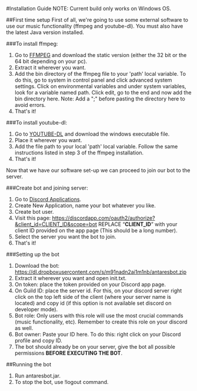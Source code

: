 #Installation Guide
NOTE: Current build only works on Windows OS. 

##First time setup
First of all, we're going to use some external software to use our music functionality (ffmpeg and youtube-dl). 
You must also have the latest Java version installed.

###To install ffmpeg:
1. Go to [FFMPEG](https://ffmpeg.zeranoe.com/builds) and download the static version (either the 32 bit or the 64 bit depending on your pc).
2. Extract it wherever you want. 
3. Add the bin directory of the ffmpeg file to your 'path' local variable. To do this, go to system in control panel and click advanced system settings. Click on environmental variables and under system variables, look for a variable named path. Click edit, go to the end and now add the bin directory here. Note: Add a ";" before pasting the directory here to avoid errors.   
4. That's it!

###To install youtube-dl:
1. Go to [YOUTUBE-DL](https://rg3.github.io/youtube-dl/download.html) and download the windows executable file.
2. Place it wherever you want.
3. Add the file path to your local 'path' local variable. Follow the same instructions listed in step 3 of the ffmpeg installation. 
4. That's it!

Now that we have our software set-up we can proceed to join our bot to the server.

###Create bot and joining server:
1. Go to [Discord Applications](https://discordapp.com/developers/applications/me).
2. Create New Application, name your bot whatever you like.
3. Create bot user.
4. Visit this page: https://discordapp.com/oauth2/authorize?&client_id=CLIENT_ID&scope=bot REPLACE “**CLIENT_ID**” with your client ID provided on the app page (This should be a long number).
5. Select the server you want the bot to join.
6. That's it!

###Setting up the bot
1. Download the bot: https://dl.dropboxusercontent.com/s/m91nadn2ai1m1nb/antaresbot.zip
2. Extract it wherever you want and open init.txt.
3. On token: place the token provided on your Discord app page.
4. On Guild ID: place the server id. For this, on your discord server right click on the top left side of the client (where your server name is located) and copy id (if this option is not available set discord on developer mode).
5. Bot role: Only users with this role will use the most crucial commands (music functionality, etc). Remember to create this role on your discord as well.
6. Bot owner: Paste your ID here. To do this: right click on your Discord profile and copy ID.
6. The bot should already be on your server, give the bot all possible permissions **BEFORE EXECUTING THE BOT**.

##Running the bot
1. Run antaresbot.jar.
2. To stop the bot, use !logout command.
